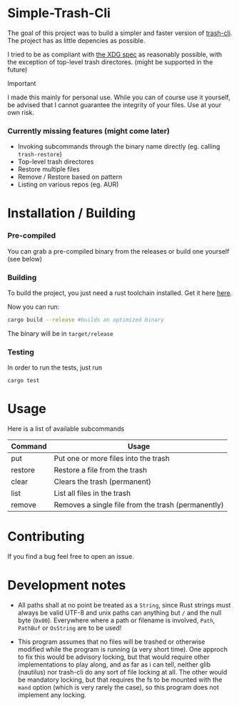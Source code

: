 # Simple-Trash-Cli

The goal of this project was to build a simpler and faster version of [trash-cli](https://github.com/andreafrancia/trash-cli). The project has as little depencies as possible.

I tried to be as compliant with [the XDG spec](https://specifications.freedesktop.org/trash-spec/trashspec-latest.html) as reasonably possible, with the exception of top-level trash directores. (might be supported in the future)

> [!IMPORTANT]
> I made this mainly for personal use. While you can of course use it yourself, be advised that I cannot guarantee the integrity of your files. Use at your own risk.

### Currently missing features (might come later)

- Invoking subcommands through the binary name directly (eg. calling `trash-restore`)
- Top-level trash directores
- Restore multiple files
- Remove / Restore based on pattern
- Listing on various repos (eg. AUR)

# Installation / Building

### Pre-compiled

You can grab a pre-compiled binary from the releases or build one yourself (see below)

### Building

To build the project, you just need a rust toolchain installed. Get it here [here](https://rustup.rs/).

Now you can run:

```sh
cargo build --release #builds an optimized binary
```

The binary will be in `target/release`

### Testing

In order to run the tests, just run

```
cargo test
```

# Usage

Here is a list of available subcommands

| Command | Usage                                              |
| ------- | -------------------------------------------------- |
| put     | Put one or more files into the trash               |
| restore | Restore a file from the trash                      |
| clear   | Clears the trash (permanent)                       |
| list    | List all files in the trash                        |
| remove  | Removes a single file from the trash (permanently) |

# Contributing

If you find a bug feel free to open an issue.

# Development notes

- All paths shall at no point be treated as a `String`, since Rust strings must always be valid UTF-8 and unix paths can anything but `/` and the null byte (`0x00`). Everywhere where a path or filename is involved, `Path`, `PathBuf` or `OsString` are to be used!

- This program assumes that no files will be trashed or otherwise modified while the program is running (a very short time).
  One approch to fix this would be advisory locking, but that would require other implementations to play along, and as far as i can tell, neither glib (nautilus) nor trash-cli do any sort of file locking at all. The other would be mandatory locking, but that requires the fs to be mounted with the `mand` option (which is very rarely the case), so this program does not implement any locking.
